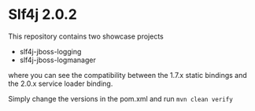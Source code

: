 Slf4j 2.0.2
=================
This repository contains two showcase projects
* slf4j-jboss-logging
* slf4j-jboss-logmanager

where you can see the compatibility between the 1.7.x static bindings and the 2.0.x service loader binding.

Simply change the versions in the pom.xml and run ```mvn clean verify```

